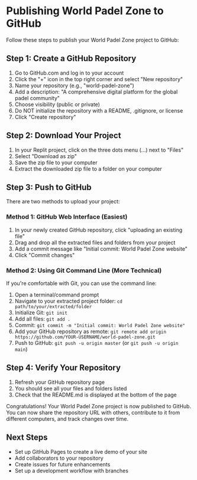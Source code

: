# Publishing World Padel Zone to GitHub

Follow these steps to publish your World Padel Zone project to GitHub:

## Step 1: Create a GitHub Repository

1. Go to GitHub.com and log in to your account
2. Click the "+" icon in the top right corner and select "New repository"
3. Name your repository (e.g., "world-padel-zone")
4. Add a description: "A comprehensive digital platform for the global padel community"
5. Choose visibility (public or private)
6. Do NOT initialize the repository with a README, .gitignore, or license
7. Click "Create repository"

## Step 2: Download Your Project

1. In your Replit project, click on the three dots menu (...) next to "Files"
2. Select "Download as zip"
3. Save the zip file to your computer
4. Extract the downloaded zip file to a folder on your computer

## Step 3: Push to GitHub

There are two methods to upload your project:

### Method 1: GitHub Web Interface (Easiest)

1. In your newly created GitHub repository, click "uploading an existing file"
2. Drag and drop all the extracted files and folders from your project
3. Add a commit message like "Initial commit: World Padel Zone website"
4. Click "Commit changes"

### Method 2: Using Git Command Line (More Technical)

If you're comfortable with Git, you can use the command line:

1. Open a terminal/command prompt
2. Navigate to your extracted project folder: `cd path/to/your/extracted/folder`
3. Initialize Git: `git init`
4. Add all files: `git add .`
5. Commit: `git commit -m "Initial commit: World Padel Zone website"`
6. Add your GitHub repository as remote: `git remote add origin https://github.com/YOUR-USERNAME/world-padel-zone.git`
7. Push to GitHub: `git push -u origin master` (or `git push -u origin main`)

## Step 4: Verify Your Repository

1. Refresh your GitHub repository page
2. You should see all your files and folders listed
3. Check that the README.md is displayed at the bottom of the page

Congratulations! Your World Padel Zone project is now published to GitHub. You can now share the repository URL with others, contribute to it from different computers, and track changes over time.

## Next Steps

- Set up GitHub Pages to create a live demo of your site
- Add collaborators to your repository
- Create issues for future enhancements
- Set up a development workflow with branches